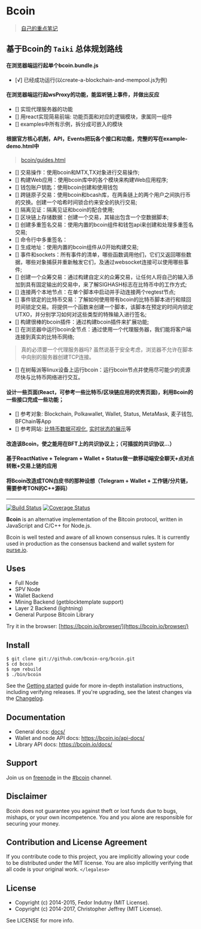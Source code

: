 # Bcoin

> [自己的重点笔记](https://github.com/stevekeol/marktext-articles/blob/master/bcoin%E7%9A%84%E6%B2%89%E8%BF%B7%E4%B9%8B%E8%B7%AF.md)

## 基于Bcoin的 `Taiki` 总体规划路线

#### 在浏览器端运行起单个bcoin.bundle.js
  - [√] 已经成功运行(以create-a-blockchain-and-mempool.js为例)

#### 在浏览器端运行起wsProxy的功能，能监听链上事件，并做出反应
  - [] 实现代理服务器的功能
  - [] 用react实现简易前端: 功能页面和对应的逻辑模块，隶属同一组件
  - [] examples中所有示例，拆分成可嵌入的模块

#### 根据官方核心机制，API，Events把玩各个接口和功能，完整的写在example-demo.html中
  > [bcoin/guides.html](https://bcoin.io/guides.html)
  - [] 交易操作：使用bcoin和MTX,TX对象进行交易操作;
  - [] 构建Web应用：使用bcoin库中的各个模块来构建Web应用程序;
  - [] 钱包账户钥匙：使用bcoin创建和使用钱包
  - [] 跨链原子交易：使用bcoin和bcash库，在两条链上的两个用户之间执行币的交换。创建一个哈希时间锁合约来安全的执行交易;
  - [] 隔离见证：隔离见证和bcoin的配合使用;
  - [] 区块链上存储数据：创建一个交易，其输出包含一个空数据脚本;
  - [] 创建多重签名交易：使用内置的bcoin组件和钱包api来创建和处理多重签名交易;
  - [] 命令行中多重签名：
  - [] 生成地址：使用内置的bcoin组件从0开始构建交易;
  - [] 事件和sockets：所有事件的清单，哪些函数调用他们，它们又返回哪些数据，哪些对象捕获并重新触发它们，及通过websocket连接可以使用哪些事件;
  - [] 创建一个众筹交易：通过构建自定义的众筹交易，让任何人将自己的输入添加到具有固定输出的交易中，来了解SIGHASH标志在比特币中的工作方式;
  - [] 连接两个本地节点：在单个脚本中启动并手动连接两个regtest节点;
  - [] 事件锁定的比特币交易：了解如何使用带有bcoin的比特币脚本进行和赎回时间锁定交易。将提供一个函数来创建一个脚本，该脚本在预定的时间内锁定UTXO，并分别学习如何对这些类型的特殊输入进行签名;
  - [] 构建很棒的bcoin插件：通过构建bcoin插件来扩展功能;
  - [] 在浏览器中运行bcoin全节点：通过使用一个代理服务器，我们能将客户端连接到真实的比特币网络;
  > 真的必须要一个代理服务器吗? 虽然说基于安全考虑，浏览器不允许在脚本中向别的服务器创建TCP连接。
  - [] 在树莓派等linux设备上运行bcoin：运行bcoin节点并使用尽可能少的资源尽快与比特币网络进行交互。

#### 设计一些页面(React，可参考一些比特币/区块链应用的优秀页面)，利用Bcoin的一些接口完成一些功能；
  - [] 参考对象: Blockchain, Polkawallet, Wallet, Status, MetaMask, 麦子钱包, BFChain等App
  - [] 参考网站: [比特币数据可视化](https://bitcoinvisuals.com/), [实时状态的展示](https://mempool.space/zh/)等

#### 改造该Bcoin，使之能用在BFT上的共识协议上；（可插拔的共识协议...）

#### 基于ReactNative + Telegram + Wallet + Status做一款移动端安全聊天+点对点转账+交易上链的应用

#### 将Bcoin改造成TON白皮书的那种设想（Telegram + Wallet + 工作链/分片链，需要参考TON的C++源码）

------------------------------------------------------------------

[![Build Status][circleci-status-img]][circleci-status-url]
[![Coverage Status][coverage-status-img]][coverage-status-url]

**Bcoin** is an alternative implementation of the Bitcoin protocol, written in
JavaScript and C/C++ for Node.js.

Bcoin is well tested and aware of all known consensus rules. It is currently
used in production as the consensus backend and wallet system for
[purse.io][purse].

## Uses

- Full Node
- SPV Node
- Wallet Backend
- Mining Backend (getblocktemplate support)
- Layer 2 Backend (lightning)
- General Purpose Bitcoin Library

Try it in the browser: [https://bcoin.io/browser/](https://bcoin.io/browser/)

## Install

```
$ git clone git://github.com/bcoin-org/bcoin.git
$ cd bcoin
$ npm rebuild
$ ./bin/bcoin
```

See the [Getting started][guide] guide for more in-depth installation
instructions, including verifying releases. If you're upgrading, see the
latest changes via the [Changelog][changelog].

## Documentation

- General docs: [docs/](docs/README.md)
- Wallet and node API docs: https://bcoin.io/api-docs/
- Library API docs: https://bcoin.io/docs/

## Support

Join us on [freenode][freenode] in the [#bcoin][irc] channel.

## Disclaimer

Bcoin does not guarantee you against theft or lost funds due to bugs, mishaps,
or your own incompetence. You and you alone are responsible for securing your
money.

## Contribution and License Agreement

If you contribute code to this project, you are implicitly allowing your code
to be distributed under the MIT license. You are also implicitly verifying that
all code is your original work. `</legalese>`

## License

- Copyright (c) 2014-2015, Fedor Indutny (MIT License).
- Copyright (c) 2014-2017, Christopher Jeffrey (MIT License).

See LICENSE for more info.

[purse]: https://purse.io
[guide]: docs/getting-started.md
[freenode]: https://freenode.net/
[irc]: irc://irc.freenode.net/bcoin
[changelog]: CHANGELOG.md

[coverage-status-img]: https://codecov.io/gh/bcoin-org/bcoin/badge.svg?branch=master
[coverage-status-url]: https://codecov.io/gh/bcoin-org/bcoin?branch=master
[circleci-status-img]: https://circleci.com/gh/bcoin-org/bcoin/tree/master.svg?style=shield
[circleci-status-url]: https://circleci.com/gh/bcoin-org/bcoin/tree/master
